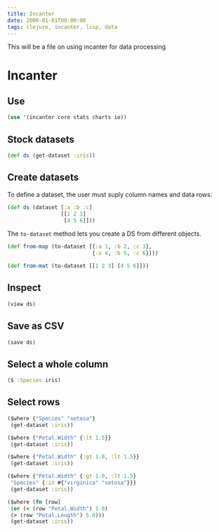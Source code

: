 ```yaml
---
title: Incanter
date: 2000-01-01T00:00:00
tags: clojure, incanter, lisp, data
---
```


This will be a file on using incanter for data processing 
# Incanter



## Use

```clojure
(use '(incanter core stats charts io))
```

## Stock datasets

```clojure
(def ds (get-dataset :iris))
```

## Create datasets

To define a dataset, the user must suply column names and data rows:

```clojure
(def ds (dataset [:a :b :c]
                 [[1 2 3]
                  [4 5 6]]))
```

The `to-dataset` method lets you create a DS from different objects.

```clojure
(def from-map (to-dataset [{:a 1, :b 2, :c 3},
                           {:a 4, :b 5, :c 6}]))

(def from-mat (to-dataset [[1 2 3] [4 5 6]]))
```

## Inspect

```clojure
(view ds)
```

## Save as CSV 

```clojure
(save ds)
```

## Select a whole column

```clojure
($ :Species iris)
```

## Select rows

```clojure
($where {"Species" "setosa"}
 (get-dataset :iris))

($where {"Petal.Width" {:lt 1.5}}
 (get-dataset :iris))

($where {"Petal.Width" {:gt 1.0, :lt 1.5}}
 (get-dataset :iris))

($where {"Petal.Width" {:gt 1.0, :lt 1.5}
 "Species" {:in #{"virginica" "setosa"}}}
 (get-dataset :iris))

($where (fn [row]
 (or (< (row "Petal.Width") 1.0)
 (> (row "Petal.Length") 5.0)))
 (get-dataset :iris))
```

